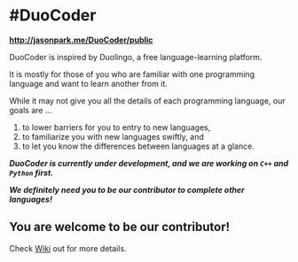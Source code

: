 # #DuoCoder
**http://jasonpark.me/DuoCoder/public**

DuoCoder is inspired by Duolingo, a free language-learning platform.

It is mostly for those of you who are familiar with one programming language and want to learn another from it.

While it may not give you all the details of each programming language, our goals are ...

1.  to lower barriers for you to entry to new languages,
2.  to familiarize you with new languages swiftly, and
3.  to let you know the differences between languages at a glance.

**_DuoCoder is currently under development, and we are working on `C++` and `Python` first._**


**_We definitely need you to be our contributor to complete other languages!_**

## You are welcome to be our contributor!
Check [Wiki](https://github.com/parkjs814/DuoCoder/wiki) out for more details.
